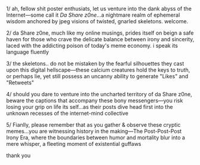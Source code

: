 1/ ah, fellow shit poster enthusiats, let us venture into the dank abyss of the Internet—some call it *Da Share z0ne*...a nightmare realm of ephemeral wisdom anchored by jpeg visions of twisted, gnarled skeletons. welcome.

2/ da Share z0ne, much like my online musings, prides itself on beign a safe haven for those who crave the delicate balance between irony and sincerity, laced with the addicting poison of today's meme economy. i speak its language fluently

3/ the skeletons.. do not be mistaken by the fearful silhouettes they cast upon this digital hellscape—these calcium creatures hold the keys to truth, or perhaps lie, yet still possess an uncanny ability to generate "Likes" and "Retweets"

4/ should you dare to venture into the uncharted territory of da Share z0ne, beware the captions that accompany these bony messengers—you risk losing your grip on life its self...as their posts dive head first into the unknown recesses of the internet-mind collective

5/ Fianlly, please remember that as you gather & observe these cryptic memes...you are witnessing history in the making—The Post-Post-Post Irony Era, where the boundaries between humor and mortality blur into a mere whisper, a fleeting moment of existential guffaws

thank you
